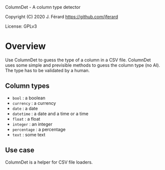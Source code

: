 ColumnDet - A column type detector

Copyright (C) 2020 J. Férard <https://github.com/jferard>

License: GPLv3

# Overview
Use ColumnDet to guess the type of a column in a CSV file. ColumnDet uses some 
simple and previsible methods to guess the column type (no AI). The type has to 
be validated by a human.

## Column types
* `bool` : a boolean
* `currency` : a currency
* `date` : a date
* `datetime` : a date and a time or a time
* `float` : a float
* `integer` : an integer
* `percentage` : a percentage
* `text` : some text

## Use case
ColumnDet is a helper for CSV file loaders.